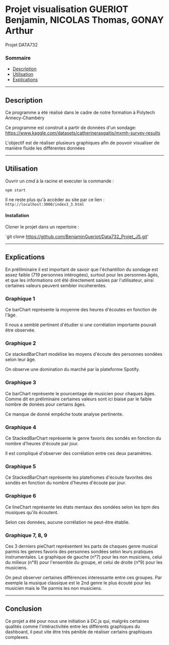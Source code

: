 # Projet visualisation GUERIOT Benjamin, NICOLAS Thomas, GONAY Arthur
Projet DATA732

### Sommaire 

- [Description](#description)
- [Utilisation](#utilisation)
- [Explications](#explications)

---
## Description

Ce programme a été réalisé dans le cadre de notre formation à Polytech Annecy-Chambéry 

Ce programme est construit a partir de données d'un sondage: https://www.kaggle.com/datasets/catherinerasgaitis/mxmh-survey-results

L'objectif est de réaliser plusieurs graphiques afin de pouvoir visualiser de manière fluide les différentes données

---
## Utilisation


Ouvrir un *cmd* à la racine et executer la commande :  

```shell
npm start
```

Il ne reste plus qu'à accèder au site par ce lien :
<code>http://localhost:3000/index3_3.html</code>

#### Installation

Cloner le projet dans un repertoire : 

`git  clone https://github.com/BenjaminGueriot/Data732_Projet_JS.git'

---
## Explications

En prélilminaire il est important de savoir que l'échantillon du sondage est assez faible (719 personnes intérogées), surtout pour les personnes âgés, et que les informations ont été directement saisies par l'utilisateur, ainsi certaines valeurs peuvent sembler incoherentes. 

### Graphique 1

Ce barChart représente la moyenne des heures d'écoutes en fonction de l'âge. 

Il nous a semblé pertinent d'étudier si une corrélation importante pouvait être observée. 

### Graphique 2

Ce stackedBarChart modélise les moyens d'écoute des personnes sondées selon leur âge.

On observe une domination du marché par la plateforme Spotify.

### Graphique 3

Ce barChart représente le pourcentage de musicien pour chaques âges. Comme dit en préliminaire certaines valeurs sont ici biaisé par le faible nombre de donées pour certains âges.

Ce manque de donné empêche toute analyse pertinente.

### Graphique 4

Ce StackedBarChart représente le genre favoris des sondés en fonction du nombre d'heures d'écoute par jour.

Il est compliqué d'observer des corrélation entre ces deux paramètres.

### Graphique 5

Ce StackedBarChart représente les platefromes d'écoute favorites des sondés en fonction du nombre d'heures d'écoute par jour.

### Graphique 6

Ce lineChart représente les états mentaux des sondées selon les bpm des musiques qu'ils écoutent.

Selon ces données, aucune corrélation ne peut-être établie.

### Graphique 7, 8, 9

Ces 3 derniers pieChart représentent les parts de chaques genre musical parmis les genres favoris des personnes sondées selon leurs pratiques instrumentales. Le graphique de gauche (n°7) pour les non musiciens, celui du milieux (n°8) pour l'ensemble du groupe, et celui de droite (n°9) pour les musiciens.

On peut observer certaines différences interessante entre ces groupes. Par exemple la musique classique est le 2nd genre le plus écouté pour les musicien mais le 11e parmis les non musiciens.

---
## Conclusion

Ce projet a été pour nous une initiation à DC.js qui, malgrés certaines qualités comme l'intéractivitée entre les différents graphiques du dashboard, il peut vite être trés pénible de réaliser certains graphiques complexes.
